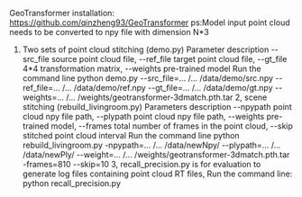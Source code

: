 GeoTransformer installation: https://github.com/qinzheng93/GeoTransformer
ps:Model input point cloud needs to be converted to npy file with dimension N*3
1. Two sets of point cloud stitching (demo.py)
Parameter description --src_file source point cloud file, --ref_file target point cloud file, --gt_file 4*4 transformation matrix, --weights pre-trained model
Run the command line
python demo.py --src_file=... /... /data/demo/src.npy --ref_file=... /... /data/demo/ref.npy --gt_file=... /... /data/demo/gt.npy --weights=... /... /weights/geotransformer-3dmatch.pth.tar
2, scene stitching (rebuild_livingroom.py)
Parameters description --npypath point cloud npy file path, --plypath point cloud npy file path, --weights pre-trained model, --frames
total number of frames in the point cloud, --skip stitched point cloud interval
Run the command line
python rebuild_livingroom.py -npypath=... /... /data/newNpy/ --plypath=... /... /data/newPly/ --weight=... /... /weights/geotransformer-3dmatch.pth.tar -frames=810 --skip=10
3, recall_precision.py is for evaluation to generate log files containing point cloud RT files, Run the command line: python recall_precision.py 